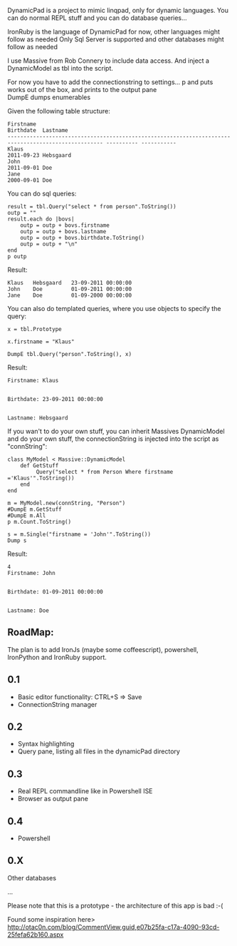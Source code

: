 DynamicPad is a project to mimic linqpad, only for dynamic languages.
You can do normal REPL stuff and you can do database queries...

IronRuby is the language of DynamicPad for now, other languages might follow as needed
Only Sql Server is supported and other databases might follow as needed

I use Massive from Rob Connery to include data access. And inject a DynamicModel as tbl into the script.

For now you have to add the connectionstring to settings...
p and puts works out of the box, and prints to the output pane	
DumpE dumps enumerables

Given the following table structure:

	Firstname                                                                                            Birthdate  Lastname
	---------------------------------------------------------------------------------------------------- ---------- -----------
	Klaus                                                                                                2011-09-23 Hebsgaard 
	John                                                                                                 2011-09-01 Doe
	Jane                                                                                                 2000-09-01 Doe

You can do sql queries:

	result = tbl.Query("select * from person".ToString())
	outp = ""
	result.each do |bovs| 
		outp = outp + bovs.firstname
		outp = outp + bovs.lastname
		outp = outp + bovs.birthdate.ToString()
		outp = outp + "\n"
	end
	p outp
	
Result:

	Klaus	Hebsgaard	23-09-2011 00:00:00
	John	Doe			01-09-2011 00:00:00
	Jane	Doe			01-09-2000 00:00:00

You can also do templated queries, where you use objects to specify the query:
	
	x = tbl.Prototype

	x.firstname = "Klaus"

	DumpE tbl.Query("person".ToString(), x)
	
Result:

	Firstname: Klaus                                                                                               


	Birthdate: 23-09-2011 00:00:00


	Lastname: Hebsgaard       

If you wan't to do your own stuff, you can inherit Massives DynamicModel and do your own stuff, the connectionString is injected into the script as "connString":
	
	class MyModel < Massive::DynamicModel
		def GetStuff
			 Query("select * from Person Where firstname ='Klaus'".ToString())
		end	
	end

	m = MyModel.new(connString, "Person")
	#DumpE m.GetStuff
	#DumpE m.All
	p m.Count.ToString()

	s = m.Single("firstname = 'John'".ToString())
	Dump s

Result:

	4
	Firstname: John                                                                                                


	Birthdate: 01-09-2011 00:00:00


	Lastname: Doe     

	
RoadMap:
----------------------------------
The plan is to add IronJs (maybe some coffeescript), powershell, IronPython and IronRuby support.

0.1 
--------
- Basic editor functionality: CTRL+S => Save
- ConnectionString manager

0.2
--------
- Syntax highlighting
- Query pane, listing all files in the dynamicPad directory

0.3
--------
- Real REPL commandline like in Powershell ISE
- Browser as output pane

0.4
--------
- Powershell

0.X
--------
Other databases

...

Please note that this is a prototype - the architecture of this app is bad :-(

Found some inspiration here>
http://otac0n.com/blog/CommentView,guid,e07b25fa-c17a-4090-93cd-25fefa62b160.aspx

